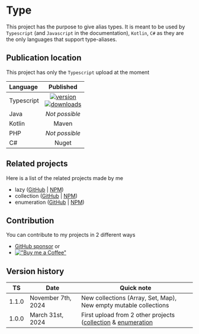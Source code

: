 # Type

This project has the purpose to give alias types.
It is meant to be used by `Typescript` (and `Javascript` in the documentation),
`Kotlin`, `C#` as they are the only languages that support type-aliases.


## Publication location

This project has only the `Typescript` upload at the moment

| Language   |                                               Published                                               |
|:-----------|:-----------------------------------------------------------------------------------------------------:|
| Typescript | [![version][npm-image-link]][npm-link]<br/>[![downloads][npm-download-image-link]][npm-download-link] |
| Java       |                                            _Not possible_                                             |
| Kotlin     |                                                 Maven                                                 |
| PHP        |                                            _Not possible_                                             |
| C#         |                                                 Nuget                                                 |

[npm-image-link]:          https://img.shields.io/npm/v/@joookiwi/type.svg?logo=npm&label=
[npm-link]:                https://npmjs.org/package/@joookiwi/type
[npm-download-image-link]: https://img.shields.io/npm/dt/@joookiwi/type.svg
[npm-download-link]:       https://npm-stat.com/charts.html?package=@joookiwi/type

## Related projects

Here is a list of the related projects made by me
- lazy ([GitHub](https://github.com/joooKiwi/lazy) | [NPM](https://www.npmjs.com/package/@joookiwi/lazy))
- collection ([GitHub](https://github.com/joooKiwi/collection) | [NPM](https://www.npmjs.com/package/@joookiwi/collection))
- enumeration ([GitHub](https://github.com/joooKiwi/enumeration) | [NPM](https://www.npmjs.com/package/@joookiwi/enumerable))

## Contribution

You can contribute to my projects in 2 different ways
- [GitHub sponsor](https://github.com/sponsors/joooKiwi) or
- [!["Buy me a Coffee"](https://img.buymeacoffee.com/button-api/?&button_colour=40DCA5&font_colour=ffffff&font_family=Cookie&outline_colour=000000&coffee_colour=FFDD00)](https://www.buymeacoffee.com/joookiwi)

## Version history

| TS    | Date               | Quick note                                                                                                                                        |
|-------|--------------------|---------------------------------------------------------------------------------------------------------------------------------------------------|
| 1.1.0 | November 7th, 2024 | New collections (Array, Set, Map),<br/>New empty mutable collections                                                                              |
| 1.0.0 | March 31st, 2024   | First upload from 2 other projects ([collection](https://github.com/joooKiwi/collection) & [enumeration](https://github.com/joooKiwi/enumeration) |
